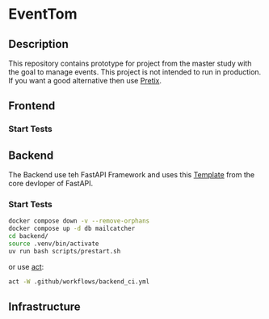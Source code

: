 # EventTom

## Description
This repository contains prototype for project from the master study with the goal to manage events.
This project is not intended to run in production. If you want a good alternative then use [Pretix](https://github.com/pretix/pretix).

## Frontend

### Start Tests


## Backend
The Backend use teh FastAPI Framework and uses this [Template](https://github.com/fastapi/full-stack-fastapi-template) from the core devloper of FastAPI.

### Start Tests

```bash
docker compose down -v --remove-orphans
docker compose up -d db mailcatcher
cd backend/ 
source .venv/bin/activate
uv run bash scripts/prestart.sh
```

or use [act](https://github.com/nektos/act):

```bash
act -W .github/workflows/backend_ci.yml
```

## Infrastructure